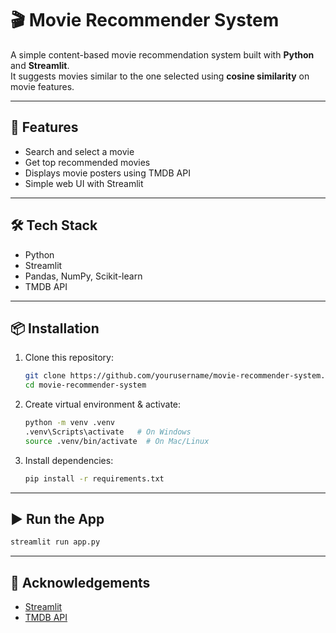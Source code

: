 # 🎬 Movie Recommender System

A simple content-based movie recommendation system built with **Python** and **Streamlit**.  
It suggests movies similar to the one selected using **cosine similarity** on movie features.

---

## 🚀 Features
- Search and select a movie
- Get top recommended movies
- Displays movie posters using TMDB API
- Simple web UI with Streamlit

---

## 🛠️ Tech Stack
- Python  
- Streamlit  
- Pandas, NumPy, Scikit-learn  
- TMDB API  

---

## 📦 Installation
1. Clone this repository:
   ```bash
   git clone https://github.com/yourusername/movie-recommender-system.git
   cd movie-recommender-system
   ```

2. Create virtual environment & activate:

   ```bash
   python -m venv .venv
   .venv\Scripts\activate   # On Windows
   source .venv/bin/activate  # On Mac/Linux
   ```
3. Install dependencies:

   ```bash
   pip install -r requirements.txt
   ```

---

## ▶️ Run the App

```bash
streamlit run app.py
```

---

## 🙌 Acknowledgements

* [Streamlit](https://streamlit.io/)
* [TMDB API](https://www.themoviedb.org/)
